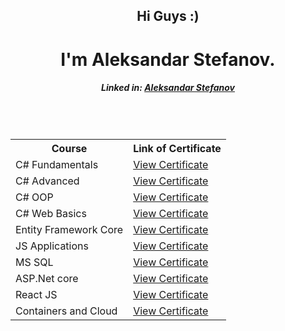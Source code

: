 <h2 align="center">Hi Guys :)</h1>
<h1 align="center">I'm Aleksandar Stefanov.</h1>
<h5 align="center">Linked in: <a href="https://www.linkedin.com/in/aleksandar-stefanov-870998244/">Aleksandar Stefanov</a></h5>
<br />
<br /> 
<table align="center">
  <tr>
    <th>Course</th>
    <th>Link of Certificate</th>    
  </tr>
  <tr>
    <td>C# Fundamentals</td>
    <td><a href="https://github.com/Sand82/Softuni/blob/main/Certificate/C%23%20Fundamentals/C%23%20Fundamentals.jpg">View Certificate</a></td>    
  </tr>	
  <tr>
    <td>C# Advanced</td>
    <td><a href="https://github.com/Sand82/Softuni/blob/main/Certificate/C%23%20Advanced/C%23%20Advanced.jpg">View Certificate</a></td>    
  </tr>	
  <tr>
    <td>C# OOP</td>
    <td><a href="https://github.com/Sand82/Softuni/blob/main/Certificate/C%23%20OOP/C%23%20OOP.jpg">View Certificate</a></td>    
  </tr>	
  <tr>
    <td>C# Web Basics</td>
    <td><a href="https://github.com/Sand82/Softuni/blob/main/Certificate/C%23%20Web%20Basics/C%23%20Web%20Basics.jpg">View Certificate</a></td>    
  </tr>	
  <tr>
    <td>Entity Framework Core</td>
    <td><a href="https://github.com/Sand82/Softuni/blob/main/Certificate/Entity%20Framework%20Core/Entity%20Framework%20Core.jpg">View Certificate</a></td>    
  </tr>	
  <tr>
    <td>JS Applications</td>
    <td><a href="https://github.com/Sand82/Softuni/blob/main/Certificate/JS%20Applications/JS%20Applications.jpg">View Certificate</a></td>    
  </tr>	
   <tr>
    <td>MS SQL</td>
    <td><a href="https://github.com/Sand82/Softuni/blob/main/Certificate/MS%20SQL/MS%20SQL.jpg">View Certificate</a></td>    
  </tr>	
  <tr>
    <td>ASP.Net core</td>
    <td><a href="https://github.com/Sand82/Softuni/blob/main/Certificate/ASP.NET%20Core/ASP.NET%20Core.png">View Certificate</a></td>    
  </tr>	
   <tr>
    <td>React JS</td>
    <td><a href="https://github.com/Sand82/Softuni/blob/main/Certificate/React%20JS/ReactJS%20-%20June%202022%20-%20Certificate.jpg">View Certificate</a></td>    
  </tr>	
  <tr>
    <td>Containers and Cloud</td>
    <td><a href="https://github.com/Sand82/Softuni/blob/main/Certificate/React%20JS/ReactJS%20-%20June%202022%20-%20Certificate.jpg](https://softuni.bg/certificates/details/192053/396f7775)">View Certificate</a></td>    
  </tr>	
</table>



<!--
**Sand82/Sand82** is a ✨ _special_ ✨ repository because its `README.md` (this file) appears on your GitHub profile.

Here are some ideas to get you started:

- 🔭 I’m currently working on ...
- 🌱 I’m currently learning ...
- 👯 I’m looking to collaborate on ...
- 🤔 I’m looking for help with ...
- 💬 Ask me about ...
- 📫 How to reach me: ...
- 😄 Pronouns: ...
- ⚡ Fun fact: ...
-->
